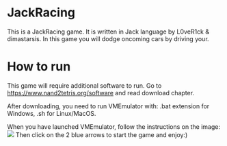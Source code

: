 # JackRacing
This is a JackRacing game. It is written in Jack language by L0veR1ck & dimastarsis.
In this game you will dodge oncoming cars by driving your.

# How to run
This game will require additional software to run. 
Go to https://www.nand2tetris.org/software and read download chapter.

After downloading, you need to run VMEmulator with:
    .bat extension for Windows,
    .sh for Linux/MacOS.

When you have launched VMEmulator, follow the instructions on the image:
    ![](../../../Desktop/%D0%A1%D0%BD%D0%B8%D0%BC%D0%BE%D0%BA%20%D1%8D%D0%BA%D1%80%D0%B0%D0%BD%D0%B0%202023-04-08%20%D0%B2%2019.46.59.png)
Then click on the 2 blue arrows to start the game and enjoy:)